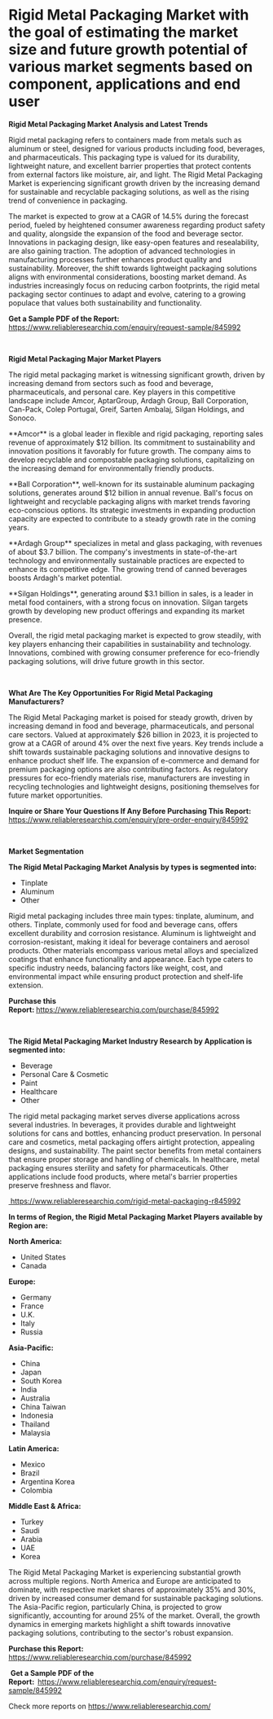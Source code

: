 <p><h1>Rigid Metal Packaging Market with the goal of estimating the market size and future growth potential of various market segments based on component, applications and end user</h1></p><p><strong>Rigid Metal Packaging Market Analysis and Latest Trends</strong></p>
<p><p>Rigid metal packaging refers to containers made from metals such as aluminum or steel, designed for various products including food, beverages, and pharmaceuticals. This packaging type is valued for its durability, lightweight nature, and excellent barrier properties that protect contents from external factors like moisture, air, and light. The Rigid Metal Packaging Market is experiencing significant growth driven by the increasing demand for sustainable and recyclable packaging solutions, as well as the rising trend of convenience in packaging.</p><p>The market is expected to grow at a CAGR of 14.5% during the forecast period, fueled by heightened consumer awareness regarding product safety and quality, alongside the expansion of the food and beverage sector. Innovations in packaging design, like easy-open features and resealability, are also gaining traction. The adoption of advanced technologies in manufacturing processes further enhances product quality and sustainability. Moreover, the shift towards lightweight packaging solutions aligns with environmental considerations, boosting market demand. As industries increasingly focus on reducing carbon footprints, the rigid metal packaging sector continues to adapt and evolve, catering to a growing populace that values both sustainability and functionality.</p></p>
<p><strong>Get a Sample PDF of the Report:&nbsp;</strong> <a href="https://www.reliableresearchiq.com/enquiry/request-sample/845992?utm_campaign=2754&utm_medium=2&utm_source=Github&utm_content=ia&utm_term=01042025&utm_id=rigid-metal-packaging">https://www.reliableresearchiq.com/enquiry/request-sample/845992</a></p>
<p>&nbsp;</p>
<p><strong>Rigid Metal Packaging Major Market Players</strong></p>
<p><p>The rigid metal packaging market is witnessing significant growth, driven by increasing demand from sectors such as food and beverage, pharmaceuticals, and personal care. Key players in this competitive landscape include Amcor, AptarGroup, Ardagh Group, Ball Corporation, Can-Pack, Colep Portugal, Greif, Sarten Ambalaj, Silgan Holdings, and Sonoco.</p><p>**Amcor** is a global leader in flexible and rigid packaging, reporting sales revenue of approximately $12 billion. Its commitment to sustainability and innovation positions it favorably for future growth. The company aims to develop recyclable and compostable packaging solutions, capitalizing on the increasing demand for environmentally friendly products.</p><p>**Ball Corporation**, well-known for its sustainable aluminum packaging solutions, generates around $12 billion in annual revenue. Ball's focus on lightweight and recyclable packaging aligns with market trends favoring eco-conscious options. Its strategic investments in expanding production capacity are expected to contribute to a steady growth rate in the coming years.</p><p>**Ardagh Group** specializes in metal and glass packaging, with revenues of about $3.7 billion. The company's investments in state-of-the-art technology and environmentally sustainable practices are expected to enhance its competitive edge. The growing trend of canned beverages boosts Ardagh's market potential.</p><p>**Silgan Holdings**, generating around $3.1 billion in sales, is a leader in metal food containers, with a strong focus on innovation. Silgan targets growth by developing new product offerings and expanding its market presence.</p><p>Overall, the rigid metal packaging market is expected to grow steadily, with key players enhancing their capabilities in sustainability and technology. Innovations, combined with growing consumer preference for eco-friendly packaging solutions, will drive future growth in this sector.</p></p>
<p>&nbsp;</p>
<p><strong>What Are The Key Opportunities For Rigid Metal Packaging Manufacturers?</strong></p>
<p><p>The Rigid Metal Packaging market is poised for steady growth, driven by increasing demand in food and beverage, pharmaceuticals, and personal care sectors. Valued at approximately $26 billion in 2023, it is projected to grow at a CAGR of around 4% over the next five years. Key trends include a shift towards sustainable packaging solutions and innovative designs to enhance product shelf life. The expansion of e-commerce and demand for premium packaging options are also contributing factors. As regulatory pressures for eco-friendly materials rise, manufacturers are investing in recycling technologies and lightweight designs, positioning themselves for future market opportunities.</p></p>
<p><strong>Inquire or Share Your Questions If Any Before Purchasing This Report:</strong> <a href="https://www.reliableresearchiq.com/enquiry/pre-order-enquiry/845992?utm_campaign=2754&utm_medium=2&utm_source=Github&utm_content=ia&utm_term=01042025&utm_id=rigid-metal-packaging">https://www.reliableresearchiq.com/enquiry/pre-order-enquiry/845992</a></p>
<p>&nbsp;</p>
<p><strong>Market Segmentation</strong></p>
<p><strong>The Rigid Metal Packaging Market Analysis by types is segmented into:</strong></p>
<p><ul><li>Tinplate</li><li>Aluminum</li><li>Other</li></ul></p>
<p><p>Rigid metal packaging includes three main types: tinplate, aluminum, and others. Tinplate, commonly used for food and beverage cans, offers excellent durability and corrosion resistance. Aluminum is lightweight and corrosion-resistant, making it ideal for beverage containers and aerosol products. Other materials encompass various metal alloys and specialized coatings that enhance functionality and appearance. Each type caters to specific industry needs, balancing factors like weight, cost, and environmental impact while ensuring product protection and shelf-life extension.</p></p>
<p><strong>Purchase this Report:&nbsp;</strong><a href="https://www.reliableresearchiq.com/purchase/845992?utm_campaign=2754&utm_medium=2&utm_source=Github&utm_content=ia&utm_term=01042025&utm_id=rigid-metal-packaging">https://www.reliableresearchiq.com/purchase/845992</a></p>
<p>&nbsp;</p>
<p><strong>The Rigid Metal Packaging Market Industry Research by Application is segmented into:</strong></p>
<p><ul><li>Beverage</li><li>Personal Care & Cosmetic</li><li>Paint</li><li>Healthcare</li><li>Other</li></ul></p>
<p><p>The rigid metal packaging market serves diverse applications across several industries. In beverages, it provides durable and lightweight solutions for cans and bottles, enhancing product preservation. In personal care and cosmetics, metal packaging offers airtight protection, appealing designs, and sustainability. The paint sector benefits from metal containers that ensure proper storage and handling of chemicals. In healthcare, metal packaging ensures sterility and safety for pharmaceuticals. Other applications include food products, where metal's barrier properties preserve freshness and flavor.</p></p>
<p><a href="https://www.reliableresearchiq.com/rigid-metal-packaging-r845992?utm_campaign=2754&utm_medium=2&utm_source=Github&utm_content=ia&utm_term=01042025&utm_id=rigid-metal-packaging">&nbsp;https://www.reliableresearchiq.com/rigid-metal-packaging-r845992</a></p>
<p><strong>In terms of Region, the Rigid Metal Packaging Market Players available by Region are:</strong></p>
<p>
    <p> <strong> North America: </strong>
        <ul>
            <li>United States</li>
            <li>Canada</li>
        </ul>
        </p> 
    <p> <strong> Europe: </strong>
        <ul>
            <li>Germany</li>
            <li>France</li>
            <li>U.K.</li>
            <li>Italy</li>
            <li>Russia</li>
        </ul>
        </p> 
    <p> <strong> Asia-Pacific: </strong>
        <ul>
            <li>China</li>
            <li>Japan</li>
            <li>South Korea</li>
            <li>India</li>
            <li>Australia</li>
            <li>China Taiwan</li>
            <li>Indonesia</li>
            <li>Thailand</li>
            <li>Malaysia</li>
        </ul>
        </p> 
    <p> <strong> Latin America: </strong>
        <ul>
            <li>Mexico</li>
            <li>Brazil</li>
            <li>Argentina Korea</li>
            <li>Colombia</li>
        </ul>
        </p> 
    <p> <strong> Middle East & Africa: </strong>
        <ul>
            <li>Turkey</li>
            <li>Saudi</li>
            <li>Arabia</li>
            <li>UAE</li>
            <li>Korea</li>
        </ul>
    </p>
    </p>
<p><p>The Rigid Metal Packaging Market is experiencing substantial growth across multiple regions. North America and Europe are anticipated to dominate, with respective market shares of approximately 35% and 30%, driven by increased consumer demand for sustainable packaging solutions. The Asia-Pacific region, particularly China, is projected to grow significantly, accounting for around 25% of the market. Overall, the growth dynamics in emerging markets highlight a shift towards innovative packaging solutions, contributing to the sector's robust expansion.</p></p>
<p><strong>Purchase this Report: </strong><a href="https://www.reliableresearchiq.com/purchase/845992?utm_campaign=2754&utm_medium=2&utm_source=Github&utm_content=ia&utm_term=01042025&utm_id=rigid-metal-packaging">https://www.reliableresearchiq.com/purchase/845992</a></p>
<p>&nbsp;<strong>Get a Sample PDF of the Report:&nbsp;&nbsp;</strong><a href="https://www.reliableresearchiq.com/enquiry/request-sample/845992?utm_campaign=2754&utm_medium=2&utm_source=Github&utm_content=ia&utm_term=01042025&utm_id=rigid-metal-packaging">https://www.reliableresearchiq.com/enquiry/request-sample/845992</a></p>
<p><strong></strong></p>
<p>Check more reports on <a href="https://www.reliableresearchiq.com/?utm_campaign=2754&utm_medium=2&utm_source=Github&utm_content=ia&utm_term=01042025&utm_id=rigid-metal-packaging">https://www.reliableresearchiq.com/</a></p>